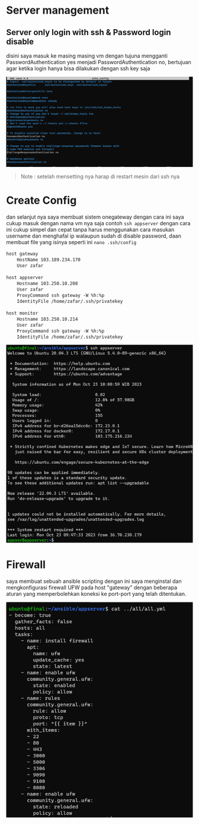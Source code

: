 # Server management 
## Server only login with ssh & Password login disable
disini saya masuk ke masing masing vm dengan tujuna mengganti PasswordAuthentication yes menjadi PasswordAuthentication no, bertujuan agar ketika login hanya bisa dilakukan dengan ssh key saja 

![508b19c6c051caed3b5e0626111aac70.png](../_resources/508b19c6c051caed3b5e0626111aac70.png)
> Note : setelah mensetting nya harap di restart mesin dari ssh nya

# Create Config

dan selanjut nya saya membuat sistem onegateway dengan cara ini saya cukup masuk dengan nama vm nya saja contoh `ssh appserver` dengan cara ini cukup simpel dan cepat tanpa harus menggunakan cara masukan username dan menghafal ip walaupun sudah di disable password, daan membuat file yang isinya seperti ini `nano .ssh/config`

```
host gateway
    HostName 103.189.234.170
    User zafar

host appserver
    Hostname 103.250.10.208
    User zafar
    ProxyCommand ssh gateway -W %h:%p
    IdentityFile /home/zafar/.ssh/privatekey

host monitor
    Hostname 103.250.10.214
    User zafar
    ProxyCommand ssh gateway -W %h:%p
    IdentityFile /home/zafar/.ssh/privatekey
```

![16bf54e5260a0f654b1575f002ebef7a.png](../_resources/16bf54e5260a0f654b1575f002ebef7a.png)


# Firewall
saya membuat sebuah ansible scripting dengan ini saya menginstal dan mengkonfigurasi firewall UFW pada host "gateway" dengan beberapa aturan yang memperbolehkan koneksi ke port-port yang telah ditentukan.

![2333be43c3c42a651102c8f82c08c25d.png](../_resources/2333be43c3c42a651102c8f82c08c25d.png)
